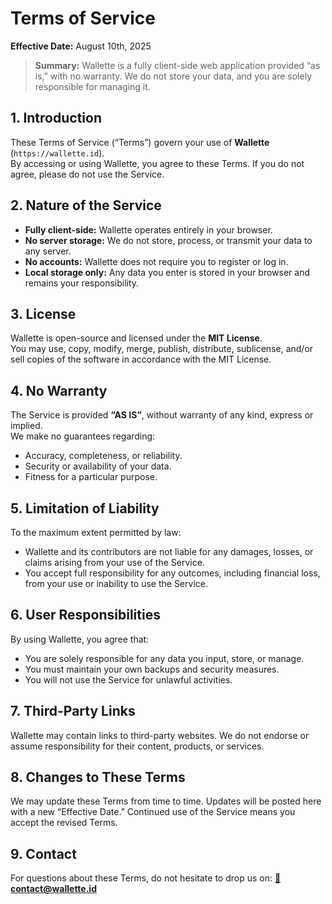 # Terms of Service
**Effective Date:** August 10th, 2025

> **Summary:** Wallette is a fully client-side web application provided “as is,” with no warranty. We do not store your data, and you are solely responsible for managing it.

## 1. Introduction
These Terms of Service (“Terms”) govern your use of **Wallette** (`https://wallette.id`).  
By accessing or using Wallette, you agree to these Terms. If you do not agree, please do not use the Service.

## 2. Nature of the Service
- **Fully client-side:** Wallette operates entirely in your browser.
- **No server storage:** We do not store, process, or transmit your data to any server.
- **No accounts:** Wallette does not require you to register or log in.
- **Local storage only:** Any data you enter is stored in your browser and remains your responsibility.

## 3. License
Wallette is open-source and licensed under the **MIT License**.  
You may use, copy, modify, merge, publish, distribute, sublicense, and/or sell copies of the software in accordance with the MIT License.

## 4. No Warranty
The Service is provided **“AS IS”**, without warranty of any kind, express or implied.  
We make no guarantees regarding:
- Accuracy, completeness, or reliability.
- Security or availability of your data.
- Fitness for a particular purpose.

## 5. Limitation of Liability
To the maximum extent permitted by law:
- Wallette and its contributors are not liable for any damages, losses, or claims arising from your use of the Service.
- You accept full responsibility for any outcomes, including financial loss, from your use or inability to use the Service.

## 6. User Responsibilities
By using Wallette, you agree that:
- You are solely responsible for any data you input, store, or manage.
- You must maintain your own backups and security measures.
- You will not use the Service for unlawful activities.

## 7. Third-Party Links
Wallette may contain links to third-party websites. We do not endorse or assume responsibility for their content, products, or services.

## 8. Changes to These Terms
We may update these Terms from time to time. Updates will be posted here with a new “Effective Date.” Continued use of the Service means you accept the revised Terms.

## 9. Contact
For questions about these Terms, do not hesitate to drop us on:
[📧 **contact@wallette.id**](mailto:contact@wallette.id)
